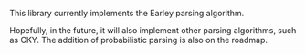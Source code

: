 This library currently implements the Earley parsing
algorithm.

Hopefully, in the future, it will also implement
other parsing algorithms, such as CKY. The addition
of probabilistic parsing is also on the roadmap.

